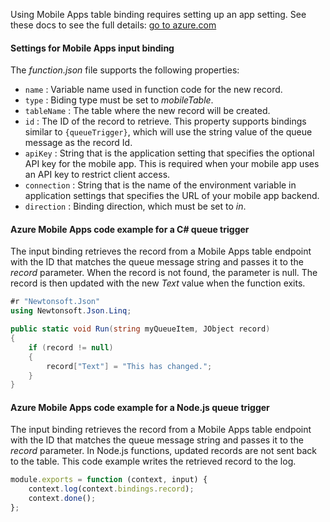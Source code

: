Using Mobile Apps table binding requires setting up an app setting. See these docs to see the full details: [go to azure.com](https://azure.microsoft.com/en-us/documentation/articles/functions-bindings-mobile-apps/#create-an-environment-variable-for-your-mobile-app-backend-url)

#### Settings for Mobile Apps input binding

The *function.json* file supports the following properties:

- `name` : Variable name used in function code for the new record.
- `type` : Biding type must be set to *mobileTable*.
- `tableName` : The table where the new record will be created.
- `id` : The ID of the record to retrieve. This property supports bindings similar to `{queueTrigger}`, which will use the string value of the queue message as the record Id.
- `apiKey` : String that is the application setting that specifies the optional API key for the mobile app. This is required when your mobile app uses an API key to restrict client access.
- `connection` : String that is the name of the environment variable in application settings that specifies the URL of your mobile app backend.
- `direction` : Binding direction, which must be set to *in*.

#### Azure Mobile Apps code example for a C# queue trigger

The input binding retrieves the record from a Mobile Apps table endpoint with the ID that matches the queue message string and passes it to the *record* parameter. When the record is not found, the parameter is null. The record is then updated with the new *Text* value when the function exits.

```csharp
#r "Newtonsoft.Json"	
using Newtonsoft.Json.Linq;

public static void Run(string myQueueItem, JObject record)
{
    if (record != null)
    {
        record["Text"] = "This has changed.";
    }    
}
```

#### Azure Mobile Apps code example for a Node.js queue trigger

The input binding retrieves the record from a Mobile Apps table endpoint with the ID that matches the queue message string and passes it to the *record* parameter. In Node.js functions, updated records are not sent back to the table. This code example writes the retrieved record to the log.

```javascript
module.exports = function (context, input) {    
    context.log(context.bindings.record);
    context.done();
};
```

